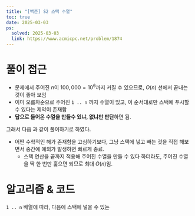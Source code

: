 ```yaml
---
title: "[백준] S2 스택 수열"
toc: true
date: 2025-03-03
ps:
  solved: 2025-03-03
  link: https://www.acmicpc.net/problem/1874
---
```


# 풀이 접근

* 문제에서 주어진 $n$이 $100,000 = 10^6$까지 커질 수 있으므로, $O(n)$ 선에서 끝내는 것이 좋아 보임
* 이미 오름차순으로 주어진 `1 .. n` 까지 수열이 있고, 이 순서대로만 스택에 푸시할 수 있다는 제약이 존재함
* **답으로 들어온 수열을 만들수 있냐, 없냐만 판단**하면 됨.

그래서 다음 과 같이 풀이하기로 하였다.

* 어떤 수학적인 해가 존재함을 고심하기보다, 그냥 스택에 넣고 빼는 것을 직접 해보면서 중간에 예외가 발생하면 빠르게 종료. 
  * 스택 연산을 끝까지 적용해 주어진 수열을 만들 수 있다 하더라도, 주어진 수열을 딱 한 번만 훑으면 되므로 최대 $O(n)$임.

# 알고리즘 & 코드

`1 .. n` 배열에 따라, 다음에 스택에 넣을 수 있는